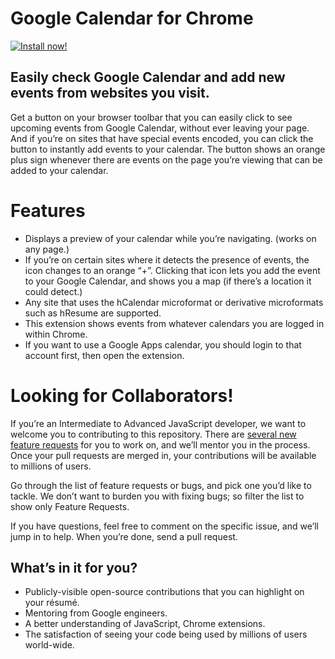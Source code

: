# Google Calendar for Chrome

[![Install now!](https://developer.chrome.com/webstore/images/ChromeWebStore_BadgeWBorder_v2_206x58.png)
](https://chrome.google.com/webstore/detail/google-calendar-by-google/gmbgaklkmjakoegficnlkhebmhkjfich)


## Easily check Google Calendar and add new events from websites you visit.

Get a button on your browser toolbar that you can easily click to see upcoming events from Google Calendar,
without ever leaving your page. And if you’re on sites that have special events encoded,
you can click the button to instantly add events to your calendar.
The button shows an orange plus sign whenever there are events on the page you’re viewing that can be added to your calendar.


# Features

* Displays a preview of your calendar while you’re navigating. (works on any page.)
* If you’re on certain sites where it detects the presence of events, the icon changes to an orange “+”. Clicking that icon lets you add the event to your Google Calendar, and shows you a map (if there’s a location it could detect.)
* Any site that uses the hCalendar microformat or derivative microformats such as hResume are supported.
* This extension shows events from whatever calendars you are logged in within Chrome.
* If you want to use a Google Apps calendar, you should login to that account first, then open the extension.

# Looking for Collaborators!

If you’re an Intermediate to Advanced JavaScript developer, we want to welcome you to contributing to this repository. There are [several new feature requests](https://github.com/manastungare/google-calendar-crx/labels/Feature%20Request) for you to work on, and we’ll mentor you in the process. Once your pull requests are merged in, your contributions will be available to millions of users.

Go through the list of feature requests or bugs, and pick one you’d like to tackle. We don’t want to burden you with fixing bugs; so filter the list to show only Feature Requests. 

If you have questions, feel free to comment on the specific issue, and we’ll jump in to help. When you’re done, send a pull request.

## What’s in it for you?

* Publicly-visible open-source contributions that you can highlight on your résumé.
* Mentoring from Google engineers.
* A better understanding of JavaScript, Chrome extensions.
* The satisfaction of seeing your code being used by millions of users world-wide.
